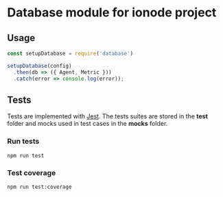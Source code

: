 # Database module for ionode project

## Usage

```js
const setupDatabase = require('database')

setupDatabase(config)
  .then(db => ({ Agent, Metric }))
  .catch(error => console.log(error));

```

## Tests

Tests are implemented with [Jest](jestjs.io).
The tests suites are stored in the __test__ folder and mocks used
in test cases in the __mocks__ folder.

### Run tests

`npm run test`

### Test coverage

`npm run test:coverage`